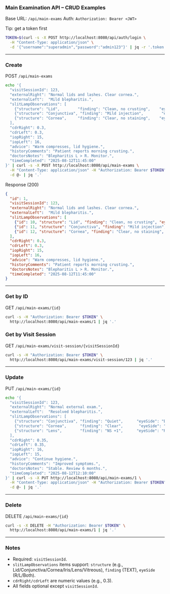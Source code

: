 ### Main Examination API – CRUD Examples

Base URL: `/api/main-exams`
Auth: `Authorization: Bearer <JWT>`

Tip: get a token first
```bash
TOKEN=$(curl -s -X POST http://localhost:8080/api/auth/login \
  -H "Content-Type: application/json" \
  -d '{"username":"superadmin","password":"admin123"}' | jq -r '.token')
```

---

### Create
POST `/api/main-exams`
```bash
echo '{
  "visitSessionId": 123,
  "externalRight": "Normal lids and lashes. Clear cornea.",
  "externalLeft":  "Mild blepharitis.",
  "slitLampObservations": [
    {"structure": "Lid",        "finding": "Clean, no crusting",    "eyeSide": "R"},
    {"structure": "Conjunctiva", "finding": "Mild injection",        "eyeSide": "L"},
    {"structure": "Cornea",     "finding": "Clear, no staining",    "eyeSide": "Both"}
  ],
  "cdrRight": 0.3,
  "cdrLeft": 0.3,
  "iopRight": 15,
  "iopLeft": 16,
  "advice": "Warm compresses, lid hygiene.",
  "historyComments": "Patient reports morning crusting.",
  "doctorsNotes": "Blepharitis L > R. Monitor.",
  "timeCompleted": "2025-08-12T11:45:00"
}' | curl -s -X POST http://localhost:8080/api/main-exams \
  -H "Content-Type: application/json" -H "Authorization: Bearer $TOKEN" \
  -d @- | jq '.'
```

Response (200)
```json
{
  "id": 1,
  "visitSessionId": 123,
  "externalRight": "Normal lids and lashes. Clear cornea.",
  "externalLeft":  "Mild blepharitis.",
  "slitLampObservations": [
    {"id": 10, "structure": "Lid", "finding": "Clean, no crusting", "eyeSide": "R"},
    {"id": 11, "structure": "Conjunctiva", "finding": "Mild injection", "eyeSide": "L"},
    {"id": 12, "structure": "Cornea", "finding": "Clear, no staining", "eyeSide": "Both"}
  ],
  "cdrRight": 0.3,
  "cdrLeft": 0.3,
  "iopRight": 15,
  "iopLeft": 16,
  "advice": "Warm compresses, lid hygiene.",
  "historyComments": "Patient reports morning crusting.",
  "doctorsNotes": "Blepharitis L > R. Monitor.",
  "timeCompleted": "2025-08-12T11:45:00"
}
```

---

### Get by ID
GET `/api/main-exams/{id}`
```bash
curl -s -H "Authorization: Bearer $TOKEN" \
  http://localhost:8080/api/main-exams/1 | jq '.'
```

### Get by Visit Session
GET `/api/main-exams/visit-session/{visitSessionId}`
```bash
curl -s -H "Authorization: Bearer $TOKEN" \
  http://localhost:8080/api/main-exams/visit-session/123 | jq '.'
```

---

### Update
PUT `/api/main-exams/{id}`
```bash
echo '{
  "visitSessionId": 123,
  "externalRight": "Normal external exam.",
  "externalLeft":  "Resolved blepharitis.",
  "slitLampObservations": [
    {"structure": "Conjunctiva", "finding": "Quiet",      "eyeSide": "Both"},
    {"structure": "Cornea",      "finding": "Clear",       "eyeSide": "Both"},
    {"structure": "Lens",        "finding": "NS +1",      "eyeSide": "R"}
  ],
  "cdrRight": 0.35,
  "cdrLeft": 0.35,
  "iopRight": 16,
  "iopLeft": 15,
  "advice": "Continue hygiene.",
  "historyComments": "Improved symptoms.",
  "doctorsNotes": "Stable. Review 6 months.",
  "timeCompleted": "2025-08-12T12:10:00"
}' | curl -s -X PUT http://localhost:8080/api/main-exams/1 \
  -H "Content-Type: application/json" -H "Authorization: Bearer $TOKEN" \
  -d @- | jq '.'
```

---

### Delete
DELETE `/api/main-exams/{id}`
```bash
curl -s -X DELETE -H "Authorization: Bearer $TOKEN" \
  http://localhost:8080/api/main-exams/1 | jq '.'
```

---

### Notes
- Required: `visitSessionId`.
- `slitLampObservations` items support: `structure` (e.g., Lid/Conjunctiva/Cornea/Iris/Lens/Vitreous), `finding` (TEXT), `eyeSide` (R/L/Both).
- `cdrRight/cdrLeft` are numeric values (e.g., 0.3).
- All fields optional except `visitSessionId`.
